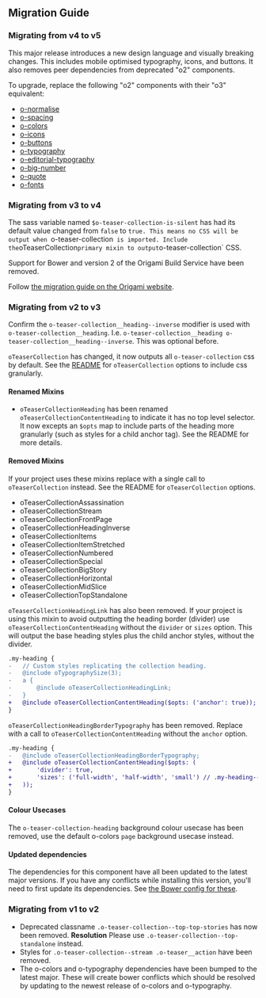 ## Migration Guide

### Migrating from v4 to v5

This major release introduces a new design language and visually breaking changes. This includes mobile optimised typography, icons, and buttons. It also removes peer dependencies from deprecated "o2" components.

To upgrade, replace the following "o2" components with their "o3" equivalent:

- [o-normalise](../o-normalise/MIGRATION.md)
- [o-spacing](../o-spacing/MIGRATION.md)
- [o-colors](../o-colors/MIGRATION.md)
- [o-icons](../o-icons/MIGRATION.md)
- [o-buttons](../o-buttons/MIGRATION.md)
- [o-typography](../o-typography/MIGRATION.md)
- [o-editorial-typography](../o-editorial-typography/MIGRATION.md)
- [o-big-number](../o-big-number/MIGRATION.md)
- [o-quote](../o-quote/MIGRATION.md)
- [o-fonts](../o-fonts/MIGRATION.md)

### Migrating from v3 to v4

The sass variable named `$o-teaser-collection-is-silent` has had its default value changed from `false` to `true. This means no CSS will be output when `o-teaser-collection` is imported. Include the`oTeaserCollection`primary mixin to output`o-teaser-collection` CSS.

Support for Bower and version 2 of the Origami Build Service have been removed.

Follow [the migration guide on the Origami website](https://origami.ft.com/documentation/tutorials/bower-to-npm/).

### Migrating from v2 to v3

Confirm the `o-teaser-collection__heading--inverse` modifier is used with `o-teaser-collection__heading`. I.e. `o-teaser-collection__heading o-teaser-collection__heading--inverse`. This was optional before.

`oTeaserCollection` has changed, it now outputs all `o-teaser-collection` css by default. See the [README](./README.md) for `oTeaserCollection` options to include css granularly.

#### Renamed Mixins

- `oTeaserCollectionHeading` has been renamed `oTeaserCollectionContentHeading` to indicate it has no top level selector. It now excepts an `$opts` map to include parts of the heading more granularly (such as styles for a child anchor tag). See the README for more details.

#### Removed Mixins

If your project uses these mixins replace with a single call to `oTeaserCollection` instead. See the README for `oTeaserCollection` options.

- oTeaserCollectionAssassination
- oTeaserCollectionStream
- oTeaserCollectionFrontPage
- oTeaserCollectionHeadingInverse
- oTeaserCollectionItems
- oTeaserCollectionItemStretched
- oTeaserCollectionNumbered
- oTeaserCollectionSpecial
- oTeaserCollectionBigStory
- oTeaserCollectionHorizontal
- oTeaserCollectionMidSlice
- oTeaserCollectionTopStandalone

`oTeaserCollectionHeadingLink` has also been removed. If your project is using this mixin to avoid outputting the heading border (divider) use `oTeaserCollectionContentHeading` without the `divider` or `sizes` option. This will output the base heading styles plus the child anchor styles, without the divider.

```diff
.my-heading {
-   // Custom styles replicating the collection heading.
-	@include oTypographySize(3);
-	a {
-		@include oTeaserCollectionHeadingLink;
-	}
+	@include oTeaserCollectionContentHeading($opts: ('anchor': true));
}
```

`oTeaserCollectionHeadingBorderTypography` has been removed. Replace with a call to `oTeaserCollectionContentHeading` without the `anchor` option.

```diff
.my-heading {
-   @include oTeaserCollectionHeadingBorderTypography;
+	@include oTeaserCollectionContentHeading($opts: (
+       'divider': true,
+       'sizes': ('full-width', 'half-width', 'small') // .my-heading--small, etc.
+   ));
}
```

#### Colour Usecases

The `o-teaser-collection-heading` background colour usecase has been removed, use the default o-colors `page` background usecase instead.

#### Updated dependencies

The dependencies for this component have all been updated to the latest major versions.
If you have any conflicts while installing this version, you'll need to first update
its dependencies. See [the Bower config for these](./bower.json).

### Migrating from v1 to v2

- Deprecated classname `.o-teaser-collection--top-top-stories` has now been removed. **Resolution** Please use `.o-teaser-collection--top-standalone` instead.
- Styles for `.o-teaser-collection--stream .o-teaser__action` have been removed.
- The o-colors and o-typography dependencies have been bumped to the latest major. These will create bower conflicts which should be resolved by updating to the newest release of o-colors and o-typography.
